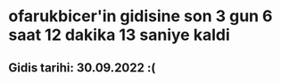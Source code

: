 # ofarukbicer'in gidisine son 3 gun 6 saat 12 dakika 13 saniye kaldi

## Gidis tarihi: 30.09.2022 :(
